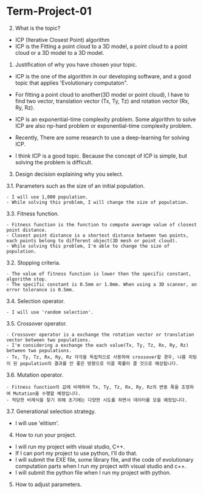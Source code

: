 # Term-Project-01

2. What is the topic?
 - ICP (Iterative Closest Point) algorithm
 - ICP is the Fitting a point cloud to a 3D model, a point cloud to a point cloud or a 3D model to a 3D model.

1. Justification of why you have chosen your topic.
 
 - ICP is the one of the algorithm in our developing software, and a good topic that applies 'Evolutionary computaton".
 
 - For fitting a point cloud to another(3D model or point cloud), I have to find two vector, translation vector (Tx, Ty, Tz) and rotation vector (Rx, Ry, Rz).
 
 - ICP is an exponential-time complexity problem. Some algorithm to solve ICP are also np-hard problem or exponential-time complexity problem.
 
 - Recently, There are some research to use a deep-learning for solving ICP.

 - I think ICP is a good topic. Because the concept of ICP is simple, but solving the problem is difficult.

3. Design decision explaining why you select.

  3.1. Parameters such as the size of an initial population.

    - I will use 1,000 population. 
    - While solving this problem, I will change the size of population.
  
  3.3. Fitness function.
  
    - Fitness function is the function to compute average value of closest point distance.
    - Closest point distance is a shortest distance between two points, each points belong to different object(3D mesh or point cloud).
    - While solving this problem, I'm able to change the size of population.
    
  3.2. Stopping criteria.
    
    - The value of fitness function is lower then the specific constant, algorithm stop.
    - The specific constant is 0.5mm or 1.0mm. When using a 3D scanner, an error tolerance is 0.5mm.
    

  3.4. Selection operator.
  
    - I will use 'random selection'.
    
  3.5. Crossover operator.
  
    - Crossover operator is a exchange the rotation vector or translation vector between two populations.
    - I'm considering a exchange the each value(Tx, Ty, Tz, Rx, Ry, Rz) between two populations. 
    - Tx, Ty, Tz, Rx, Ry, Rz 각각을 독립적으로 사용하여 crossover할 경우, 나름 피팅이 된 population의 결과를 안 좋은 방향으로 이끌 확률이 클 것으로 예상됩니다.

  3.6. Mutation operator.
  
    
    - Fitness function의 값에 비례하여 Tx, Ty, Tz, Rx, Ry, Rz의 변동 폭을 조정하여 Mutation을 수행할 예정입니다.
    - 적당한 비례식을 찾기 위해 초기에는 다양한 시도를 하면서 데이터를 모을 예정입니다.

  3.7. Generational selection strategy.
  
   - I will use 'elitism'.
    
    
4. How to run your project.
 - I will run my project with visual studio, C++. 
 - If I can port my project to use python, I'll do that.
 - I will submit the EXE file, some library file, and the code of evolutionary computation parts when I run my project with visual studio and c++.
 - I will submit the python file when I run my project with python.

5. How to adjust parameters.

